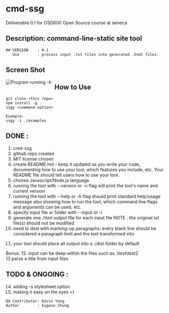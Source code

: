# cmd-ssg
Deliverable 0.1 for OSD600 Open Source course at seneca

## Description: command-line-static site tool
```
## VERSION    : 0.1
   Use        : process input .txt files into generated .html files.
```
## Screen Shot 
<img src="https://i.ibb.co/VDZ9LmC/cmd-ssg-img1.png"
     alt="Program running -h"
     style="float: left; margin-right: 10px;" />

## How to Use
```
git clone <this repo>
npm install -g .
ssgy <command option>

Example:
ssgy -i ./examples
```

## DONE       :
1. cmd-ssg
2. github repo created
3. MIT license chosen
4. create README.md - keep it updated as you write your code, documenting how to use your tool, which features you include, etc. Your README file should tell users how to use your tool.
5. choose Javascript/Node.js language
6. running the tool with --version or -v flag will print the tool's name and current version
7. running the tool with --help or -h flag should print standard help/usage message also showing how to run the tool, which command line flags and arguments can be used, etc.
8. specify input file or folder with --input or -i
9. generate one .html output file for each input file
   NOTE       : the original txt file(s) should not be modified
10. need to deal with marking-up paragraphs: every blank line should be considered a paragraph limit and the text transformed into <p>
11. your tool should place all output into a ./dist folder by default

Bonus:
12. input can be deep within the files such as .\test\test2\
13  parse a title from input files
   
## TODO & ONGOING  :
14. adding -s stylesheet option
15. making it easy on the eyes =)
   
```   
QA Contributor: Kevin Yang 
Author        : Eugene Chung
```
